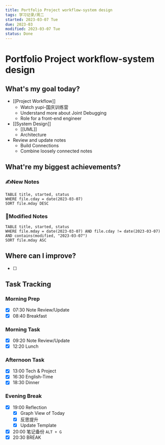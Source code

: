 ```yaml
---
title: Portfolio Project workflow-system design
tags: 学习记录/周二
started: 2023-03-07 Tue
due: 2023-03
modified: 2023-03-07 Tue
status: Done
---
```

# Portfolio Project workflow-system design
## What's my goal today?
- [[Project Workflow]]
	- Watch yupi-国庆训练营
	- Understand more about Joint Debugging
	- Role for a front-end engineer
- [[System Design]]
	- [[UML]]
	- Architecture
- Review and update notes 
	- Build Connections
	- Combine loosely connected notes

## What're my biggest achievements?
### ✍️New Notes

```dataview
TABLE title, started, status
WHERE file.cday = date(2023-03-07)
SORT file.mday DESC
```

### 📝Modified Notes

```dataview
TABLE title, started, status
WHERE file.mday = date(2023-03-07) AND file.cday != date(2023-03-07) AND contains(modified, "2023-03-07")
SORT file.mday ASC
```

## Where can I improve?
- [ ] 
## Task Tracking
### Morning Prep
- [x] 07:30 Note Review/Update
- [x] 08:40 Breakfast
### Morning Task
- [x] 09:20 Note Review/Update
- [x] 12:20 Lunch
### Afternoon Task
- [x] 13:00 Tech & Project
- [x] 16:30 English-Time
- [x] 18:30 Dinner
### Evening Break
- [x] 19:00 Reflection
	- [x] Graph View of Today
	- [x] 反思提升
	- [x] Update Template 
- [x] 20:00 笔记备份 `ALT + G`
- [x] 20:30 BREAK
